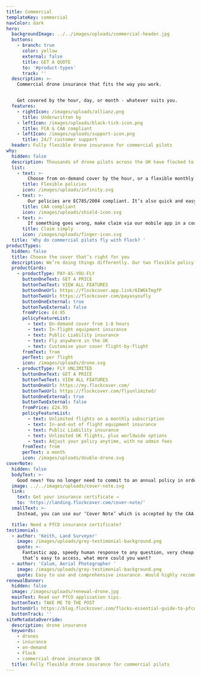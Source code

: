 ```yaml
---
title: Commercial
templateKey: commercial
navColor: dark
hero:
  backgroundImage: ../../images/uploads/commercial-header.jpg
  buttons:
    - branch: true
      color: yellow
      external: false
      title: GET A QUOTE
      to: '#product-types'
      track: ''
  description: >-
    Commercial drone insurance that fits the way you work.


    Get covered by the hour, day, or month - whatever suits you.
  features:
    - rightIcon: /images/uploads/allianz.png
      title: Underwritten by
    - leftIcon: /images/uploads/black-tick-icon.png
      title: FCA & CAA compliant
    - leftIcon: /images/uploads/support-icon.png
      title: 24/7 customer support
  header: Fully flexible drone insurance for commercial pilots
why:
  hidden: false
  description: Thousands of drone pilots across the UK have flocked to our simpler, smarter drone insurance.
  list:
    - text: >-
        Choose from on-demand cover by the hour, or a flexible monthly subscription policy.
      title: Flexible policies
      icon: /images/uploads/infinity.svg
    - text: >-
        Our policies are EC785/2004 compliant. It’s also quick and easy to get your PfCO insurance certificate.
      title: CAA compliant
      icon: /images/uploads/shield-icon.svg       
    - text: >-
        If something goes wrong, make claim via our mobile app in a couple of taps. Or give us a call, we’re always here to help.
      title: Claim simply
      icon: /images/uploads/finger-icon.svg
  title: 'Why do commercial pilots fly with Flock? '
productTypes:
  hidden: false
  title: Choose the cover that’s right for you
  description: We’re doing things differently. Our two flexible policy options let you completely customise your insurance. Stick with one, or switch between the two throughout the year. It could cut your annual insurance cost.
  productCards:
    - productType: PAY-AS-YOU-FLY
      buttonOneText: GET A PRICE
      buttonTwoText: VIEW ALL FEATURES
      buttonOneUrl: https://flockcover.app.link/6IW6kTmgfP
      buttonTwoUrl: https://flockcover.com/payasyoufly
      buttonOneExternal: true
      buttonTwoExternal: false
      fromPrice: £4.95
      policyFeatureList:
        - text: On-demand cover from 1-8 hours
        - text: In-flight equipment insurance
        - text: Public Liability insurance
        - text: Fly anywhere in the UK
        - text: Customise your cover flight-by-flight
      fromText: from
      perText: per flight
      icon: /images/uploads/drone.svg
    - productType: FLY UNLIMITED
      buttonOneText: GET A PRICE
      buttonTwoText: VIEW ALL FEATURES
      buttonOneUrl: https://my.flockcover.com/
      buttonTwoUrl: https://flockcover.com/flyunlimited/
      buttonOneExternal: true
      buttonTwoExternal: false
      fromPrice: £24.95
      policyFeatureList:
        - text: Unlimited flights on a monthly subscription
        - text: In-and-out of flight equipment insurance
        - text: Public Liability insurance
        - text: Unlimited UK flights, plus worldwide options
        - text: Adjust your policy anytime, with no admin fees
      fromText: from
      perText: a month
      icon: /images/uploads/double-drone.svg
coverNote:
  hidden: false
  bodyText: >-
    Good news! You no longer need to commit to an annual policy in order to get your insurance certificate for your PfCO application or renewal.
  image: ../../images/uploads/cover-note.svg
  link:
    text: Get your insurance certificate →
    to: 'https://landing.flockcover.com/cover-note/'
  smallText: >-
    Instead, you can use our ‘Cover Note’ which is accepted by the CAA as proof of EC785/2004 compliant insurance. Get yours instantly via the Flock Cover mobile app for free.

  title: Need a PfCO insurance certificate?
testimonial:
  - author: 'Keith, Land Surveyor'
    image: /images/uploads/grey-testimonial-background.png
    quote: >-
      Fantastic app, speedy human response to any question, very cheap insurance
      that’s easy to access, what more could you want?
  - author: 'Calum, Aerial Photographer '
    image: /images/uploads/grey-testimonial-background.png
    quote: Easy to use and comprehensive insurance. Would highly recommend!
renewalBanner:
  hidden: false
  image: /images/uploads/renewal-drone.jpg
  mainText: Read our PfCO application tips.
  buttonText: TAKE ME TO THE POST
  buttonUrl: https://blog.flockcover.com/flocks-essential-guide-to-pfco-renewals-dac39542e16a
  buttonTrack: ''
siteMetadataOverride:
  description: drone insurance
  keywords:
    - drones
    - insurance
    - on-demand
    - Flock
    - commercial drone insurance UK
  title: Fully flexible drone insurance for commercial pilots
---
```

